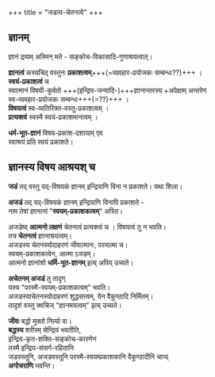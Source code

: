 +++
title = "जडत्व-चेतनत्वे"
+++
## ज्ञानम्
ज्ञानं द्रव्यम् अस्मिन् मते - सङ्कोच-विकासादि-गुणाश्रयत्वात्। 

**ज्ञानत्वं** कस्यचिद् वस्तुनः **प्रकाशत्वम्**+++(=व्यवहार-प्रयोजकः सम्बन्धः??)+++ ।  
**स्वयं-प्रकाशत्वं** च  
स्वात्मानं विषयी-कुर्वतो +++(इन्द्रिय-जन्यादि-)+++ज्ञानान्तरस्य +अपेक्षाम् अन्तरेण  
स्व-व्यवहार-प्रयोजकः सम्बन्धः+++(=??)+++ ।  
**विषयत्वं** स्व-व्यतिरिक्त-वस्तु-प्रकाशत्वम् ।  
**प्रत्यक्त्वं** स्वस्मै स्वयं-प्रकाशमानत्वम् ।

**धर्म-भूत-ज्ञानं** विषय-प्रकाश-दशायाम् एव  
स्वाश्रयं प्रति स्वयं प्रकाशते‌।  

## ज्ञानस्य विषय आश्रयश् च
**जडं** तद् वस्तु यद्-विषयकं ज्ञानम् इन्द्रियाणि विना न प्रकाशते। यथा शिला।  

**अजडं** तद् यद्-विषयकं ज्ञानम् इन्द्रियाणि विनापि प्रकाशते -  
नाम तेषां ज्ञानानां "**स्वयम्-प्रकाशकत्वम्**" अस्ति।  

अजडेष्व् **आत्मनो लक्षणं** चेतनत्वं प्रत्यक्त्वं च । विषयत्वं तु न भवति।  
तत्र **चेतनत्वं** ज्ञानाश्रयत्वम्।  
अजडस्य चेतनस्योदाहरणं जीवात्मानः, परमात्मा च।  
स्वयम्-प्रकाशकत्वेन, आत्मा ऽजडम्।  
आत्मनो ज्ञानांशो **धर्मि-भूत-ज्ञानम्** इत्य् अपिय् उच्यते। 

**अचेतनम् अजडं** तु तादृग्  
यस्य "परस्मै-स्वयम्-प्रकाशकत्वम्" भवति।  
अजडस्याचेतनस्योदाहरणं शुद्धसत्त्वम्, येन वैकुण्ठादि निर्मितम्।  
तादृशं वस्तु क्वचिज् "ज्ञानमयत्वम्" इत्य् उच्यते। 

**जीवः** बद्धो मुक्तो नित्यो वा।  
**बद्धस्य** शरीरम् सेन्द्रियं भवतीति,  
इन्द्रिय-कृत-शक्ति-सङ्कोच-कारणेन  
तस्मै इन्द्रिय-संसर्ग-रहितानि  
जडवस्तूनि, अजडवस्तूनि परस्मै-स्वयम्प्रकाशकानि वैकुण्ठादीनि चाप्य्  
**अगोचराणि** भवन्ति। 

